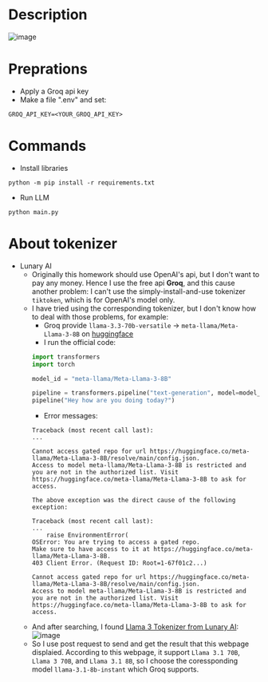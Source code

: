 # Description
![image](https://github.com/LunaticGhoulPiano/CYCU_GAI/HW1/blob/master/Description_PPT.jpg)

# Preprations
- Apply a Groq api key
- Make a file ".env" and set:
```
GROQ_API_KEY=<YOUR_GROQ_API_KEY>
```

# Commands
- Install libraries
```
python -m pip install -r requirements.txt
```
- Run LLM
```
python main.py
```

# About tokenizer
- Lunary AI
    - Originally this homework should use OpenAI's api, but I don't want to pay any money. Hence I use the free api **Groq**, and this cause another problem: I can't use the simply-install-and-use tokenizer ```tiktoken```, which is for OpenAI's model only.
    - I have tried using the corresponding tokenizer, but I don't know how to deal with those problems, for example:
        - Groq provide ```llama-3.3-70b-versatile``` -> ```meta-llama/Meta-Llama-3-8B``` on [huggingface](https://huggingface.co/docs/transformers/model_doc/llama3)
        - I run the official code:
        ```python
        import transformers
        import torch

        model_id = "meta-llama/Meta-Llama-3-8B"

        pipeline = transformers.pipeline("text-generation", model=model_id, model_kwargs={"torch_dtype": torch.bfloat16}, device_map="auto")
        pipeline("Hey how are you doing today?")
        ```
        - Error messages:
        ```
        Traceback (most recent call last):
        ...

        Cannot access gated repo for url https://huggingface.co/meta-llama/Meta-Llama-3-8B/resolve/main/config.json.
        Access to model meta-llama/Meta-Llama-3-8B is restricted and you are not in the authorized list. Visit https://huggingface.co/meta-llama/Meta-Llama-3-8B to ask for access.

        The above exception was the direct cause of the following exception:

        Traceback (most recent call last):
        ...
            raise EnvironmentError(
        OSError: You are trying to access a gated repo.
        Make sure to have access to it at https://huggingface.co/meta-llama/Meta-Llama-3-8B.
        403 Client Error. (Request ID: Root=1-67f01c2...)

        Cannot access gated repo for url https://huggingface.co/meta-llama/Meta-Llama-3-8B/resolve/main/config.json.
        Access to model meta-llama/Meta-Llama-3-8B is restricted and you are not in the authorized list. Visit https://huggingface.co/meta-llama/Meta-Llama-3-8B to ask for access.
        ```
    - And after searching, I found [Llama 3 Tokenizer from Lunary AI](https://lunary.ai/llama3-tokenizer):
    ![image](https://github.com/LunaticGhoulPiano/CYCU_GAI/HW1/blob/master/Lunary_Llama3_Tokenizer.jpg)
    - So I use post request to send and get the result that this webpage displaied. According to this webpage, it support ```Llama 3.1 70B```, ```Llama 3 70B```, and ```Llama 3.1 8B```, so I choose the coressponding model ```llama-3.1-8b-instant``` which Groq supports.
